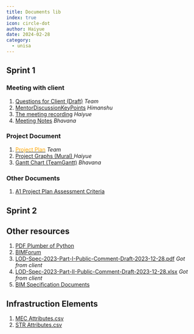 ```yaml
---
title: Documents lib
index: true
icon: circle-dot
author: Haiyue
date: 2024-02-28
category:
  - unisa
---
```


## Sprint 1

### Meeting with client
1. [Questions for Client (Draft)](https://docs.google.com/document/d/1IKaZ9hKDO8QQo21MioD2j2PlcSrEx1DGzG3lsiGhxvY/edit?usp=sharing) *Team*
2. [MentorDiscussionKeyPoints](https://docs.google.com/document/d/11PcQwoEWbtq-G9VlbeCa3OlfglF-R1GfdtGMMEZ58eM/edit?usp=sharing) *Himanshu*
3. [The meeting recording](https://drive.google.com/file/d/1eF4VnX4zkG_UG1cTyYaRa-l_aRvTPSZ_/view?usp=sharing) *Haiyue*
4. [Meeting Notes](https://docs.google.com/document/d/1t3sMxVWXk6mFqW6Lz5hCD-OB80WuLkM-/edit?usp=sharing&ouid=106787089512376359793&rtpof=true&sd=true) *Bhavana*


### Project Document
1. [<span style="color:orange">Project Plan</span>](https://docs.google.com/document/d/1GOj1oxibNm83JU6xC9N0sXlsWGye_6amnjLHpRkT0k8/edit?usp=sharing) *Team*
2. [Project Graphs (Mural) ](https://app.mural.co/t/hismap2267/m/hismap2267/1709251500326/97a34f6bd21467be2c5feb88453b3db5ca38d486?sender=u724631008138a5a67fce1859) *Haiyue*
3. [Gantt Chart (TeamGantt)](https://app.teamgantt.com/projects/gantt?ids=3871710) *Bhavana*

### Other Documents
1. [A1 Project Plan Assessment Criteria](https://docs.google.com/document/d/1Dh_HPchtWw5M3K_LgxFamf-HaYCGfTUA8d9_Tt7DZe4/edit?usp=sharing)

## Sprint 2








## Other resources
1. [PDF Plumber of Python](https://pypi.org/project/pdfplumber/)
2. [BIMForum](https://bimforum.org/)
3. [LOD-Spec-2023-Part-I-Public-Comment-Draft-2023-12-28.pdf](https://bimforum.org/wp-content/uploads/2023/10/LOD-Spec-2023-Part-I-Public-Comment-Draft-2023-12-28.pdf) *Got from client*
4. [LOD-Spec-2023-Part-II-Public-Comment-Draft-2023-12-28.xlsx](https://bimforum.org/wp-content/uploads/2023/10/LOD-Spec-2023-Part-II-Public-Comment-Draft-2023-12-28.xlsx) *Got from client*
5. [BIM Specification Documents](https://bimforum.org/resource/lod-level-of-development-lod-specification/)

## Infrastruction Elements
1. [MEC Attributes.csv](/data/unisa/CapstoneProfessionalProject/MEC%20Attributes.csv)
2. [STR Attributes.csv](/data/unisa/CapstoneProfessionalProject/STR%20Attributes.csv)
